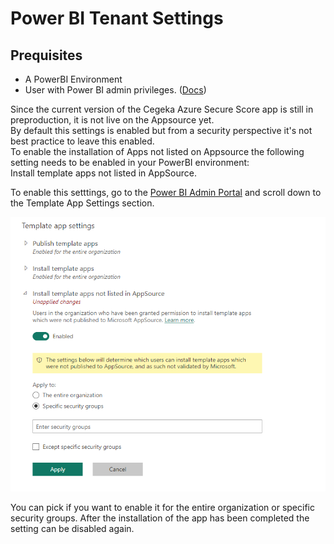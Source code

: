 # Power BI Tenant Settings
## Prequisites
* A PowerBI Environment
* User with Power BI admin privileges. ([Docs](https://learn.microsoft.com/en-us/power-bi/admin/service-admin-role))

Since the current version of the Cegeka Azure Secure Score app is still in preproduction, it is not live on the Appsource yet.  
By default this settings is enabled but from a security perspective it's not best practice to leave this enabled.  
To enable the installation of Apps not listed on Appsource the following setting needs to be enabled in your PowerBI environment:  
Install template apps not listed in AppSource.

To enable this setttings, go to the [Power BI Admin Portal](https://app.powerbi.com/admin-portal/tenantSettings) and scroll down to the Template App Settings section.  

![template_app_settings](img/template_app_settings.png)

You can pick if you want to enable it for the entire organization or specific security groups. After the installation of the app has been completed the setting can be disabled again.
